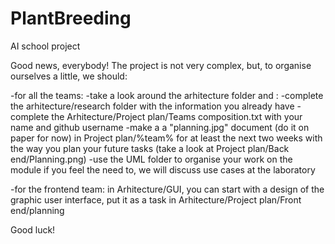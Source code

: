 # PlantBreeding
AI school project

Good news, everybody! 
The project is not very complex, but, to organise ourselves a little, we should:

-for all the teams:
	-take a look around the arhitecture folder and :
			-complete the arhitecture/research folder with the information you already have
			-complete the Arhitecture/Project plan/Teams composition.txt with your name and github username
			-make a a "planning.jpg" document (do it on paper for now) in Project plan/%team% for at least the next two weeks
			 with the way you plan your future tasks (take a look at Project plan/Back end/Planning.png)
			-use the UML folder to organise your work on the module if you feel the need to, we will discuss use cases at the laboratory
	
	
-for the frontend team: 
	in Arhitecture/GUI, you can start with a design of the graphic user interface, put it as a task in Arhitecture/Project plan/Front end/planning

Good luck!